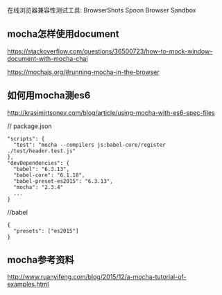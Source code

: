 在线浏览器兼容性测试工具:
BrowserShots   Spoon Browser Sandbox

## mocha怎样使用document
https://stackoverflow.com/questions/36500723/how-to-mock-window-document-with-mocha-chai

https://mochajs.org/#running-mocha-in-the-browser

## 如何用mocha测es6
http://krasimirtsonev.com/blog/article/using-mocha-with-es6-spec-files

// package.json
```
"scripts": {
  "test": "mocha --compilers js:babel-core/register ./test/header.test.js"
},
"devDependencies": {
  "babel": "6.3.13",
  "babel-core": "6.1.18",
  "babel-preset-es2015": "6.3.13",
  "mocha": "2.3.4"
  ...
}
```
//babel
```
{
  "presets": ["es2015"]
}
```
## mocha参考资料
http://www.ruanyifeng.com/blog/2015/12/a-mocha-tutorial-of-examples.html
